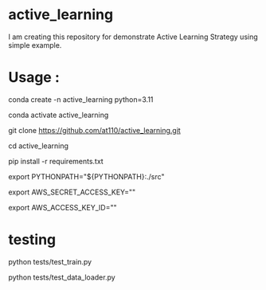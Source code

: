 # active_learning
I am creating this repository for demonstrate Active Learning Strategy using simple example.

# Usage : 
conda create -n active_learning python=3.11

conda activate active_learning

git clone https://github.com/at110/active_learning.git

cd active_learning

pip install -r requirements.txt 

export PYTHONPATH="${PYTHONPATH}:./src"

export AWS_SECRET_ACCESS_KEY=""

export AWS_ACCESS_KEY_ID=""

# testing 

python tests/test_train.py

python tests/test_data_loader.py 
